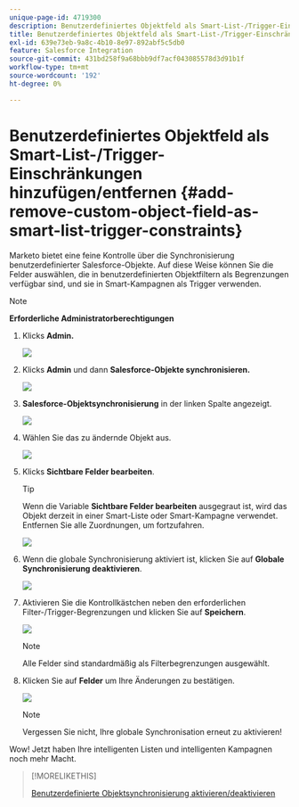 ```yaml
---
unique-page-id: 4719300
description: Benutzerdefiniertes Objektfeld als Smart-List-/Trigger-Einschränkungen hinzufügen/entfernen - Marketo Docs - Produktdokumentation
title: Benutzerdefiniertes Objektfeld als Smart-List-/Trigger-Einschränkungen hinzufügen/entfernen
exl-id: 639e73eb-9a8c-4b10-8e97-892abf5c5db0
feature: Salesforce Integration
source-git-commit: 431bd258f9a68bbb9df7acf043085578d3d91b1f
workflow-type: tm+mt
source-wordcount: '192'
ht-degree: 0%

---
```


# Benutzerdefiniertes Objektfeld als Smart-List-/Trigger-Einschränkungen hinzufügen/entfernen {#add-remove-custom-object-field-as-smart-list-trigger-constraints}

Marketo bietet eine feine Kontrolle über die Synchronisierung benutzerdefinierter Salesforce-Objekte. Auf diese Weise können Sie die Felder auswählen, die in benutzerdefinierten Objektfiltern als Begrenzungen verfügbar sind, und sie in Smart-Kampagnen als Trigger verwenden.

>[!NOTE]
>
>**Erforderliche Administratorberechtigungen**

1. Klicks **Admin.**

   ![](assets/image2014-12-10-13-3a9-3a47.png)

1. Klicks **Admin** und dann **Salesforce-Objekte synchronisieren.**

   ![](assets/image2015-12-11-15-3a11-3a41.png)

1. **Salesforce-Objektsynchronisierung** in der linken Spalte angezeigt.

   ![](assets/image2015-12-11-15-3a15-3a15.png)

1. Wählen Sie das zu ändernde Objekt aus.

   ![](assets/image2014-12-10-13-3a10-3a11.png)

1. Klicks **Sichtbare Felder bearbeiten**.

   >[!TIP]
   >
   >Wenn die Variable **Sichtbare Felder bearbeiten** ausgegraut ist, wird das Objekt derzeit in einer Smart-Liste oder Smart-Kampagne verwendet. Entfernen Sie alle Zuordnungen, um fortzufahren.

   ![](assets/image2014-12-10-13-3a10-3a25.png)

1. Wenn die globale Synchronisierung aktiviert ist, klicken Sie auf **Globale Synchronisierung deaktivieren**.

   ![](assets/image2014-12-10-13-3a10-3a36.png)

1. Aktivieren Sie die Kontrollkästchen neben den erforderlichen Filter-/Trigger-Begrenzungen und klicken Sie auf **Speichern**.

   ![](assets/image2014-12-10-13-3a10-3a47.png)

   >[!NOTE]
   >
   >Alle Felder sind standardmäßig als Filterbegrenzungen ausgewählt.

1. Klicken Sie auf **Felder** um Ihre Änderungen zu bestätigen.

   ![](assets/image2014-12-10-13-3a10-3a56.png)

   >[!NOTE]
   >
   >Vergessen Sie nicht, Ihre globale Synchronisation erneut zu aktivieren!

Wow! Jetzt haben Ihre intelligenten Listen und intelligenten Kampagnen noch mehr Macht.

>[!MORELIKETHIS]
>
>[Benutzerdefinierte Objektsynchronisierung aktivieren/deaktivieren](/help/marketo/product-docs/crm-sync/salesforce-sync/setup/optional-steps/enable-disable-custom-object-sync.md)

